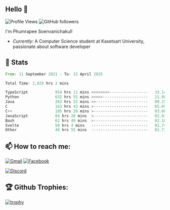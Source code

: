 
<h2>Hello 👋</h2> 

![Profile Views](https://komarev.com/ghpvc/?username=Homiez09&label=Profile%20views&color=0e75b6&style=flat)
![GitHub followers](https://img.shields.io/github/followers/HomieZ09.svg?style=social&label=Follow)


I'm Phumrapee Soenvanichakul!

- <i>Currently:</i> A Computer Science student at Kasetsart University, passionate about software developer

<h2>👀 Stats</h2>

<!--START_SECTION:waka-->

```rust
From: 11 September 2021 - To: 22 April 2025

Total Time: 2,829 hrs 2 mins

TypeScript            954 hrs 11 mins >>>>>>>>-----------------   33.14 %
Python                632 hrs 55 mins >>>>>--------------------   21.98 %
Java                  263 hrs 22 mins >>-----------------------   09.15 %
C                     163 hrs 43 mins >------------------------   05.69 %
C++                   105 hrs 20 mins >------------------------   03.66 %
JavaScript            84 hrs 20 mins  >------------------------   02.93 %
Bash                  62 hrs 49 mins  >------------------------   02.18 %
Svelte                50 hrs 4 mins   -------------------------   01.74 %
Other                 49 hrs 55 mins  -------------------------   01.73 %
```

<!--END_SECTION:waka-->

<h2>📫 How to reach me:</h2>

<a href="mailto:phumrapeesoen1@gmail.com">![Gmail](https://img.shields.io/badge/Gmail-D14836?style=for-the-badge&logo=gmail&logoColor=white)</a> 
<a href="https://web.facebook.com/phumrapee.soenvanichakul.3/">![Facebook](https://img.shields.io/badge/Facebook-4267B2?style=for-the-badge&logo=facebook&logoColor=white)</a>

<a href="https://discord.gg/EWnAEUtFVm">![Discord](https://discord.c99.nl/widget/theme-1/297740667784921089.png)</a> 

<h2>🏆 Github Trophies:</h2>

[![trophy](https://github-profile-trophy.vercel.app/?username=Homiez09&theme=discord&row=1)](https://github.com/ryo-ma/github-profile-trophy)
